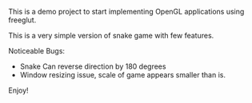This is a demo project to start implementing OpenGL applications
using freeglut. 

This is a very simple version of snake game with few features. 

Noticeable Bugs:
  - Snake Can reverse direction by 180 degrees
  - Window resizing issue, scale of game appears smaller than is.
  
  
  Enjoy!
